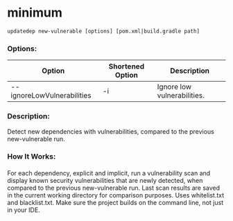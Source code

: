 # minimum

```
updatedep new-vulnerable [options] [pom.xml|build.gradle path]
```

###
### Options:

 | Option                                                            | Shortened Option                                        | Description                              |
 |-------------------------------------------------------------------|---------------------------------------------------------|------------------------------------------|
 | --ignoreLowVulnerabilities                                        | -i                                                      | Ignore low vulnerabilities.              |

####
### Description:
Detect new dependencies with vulnerabilities, compared to the previous new-vulnerable run.
### How It Works:
####
For each dependency, explicit and implicit, run a vulnerability scan and display known security vulnerabilities that are newly detected, when compared to the previous new-vulnerable run. Last scan results are saved in the current working directory for comparison purposes. Uses whitelist.txt and blacklist.txt. Make sure the project builds on the command line, not just in your IDE.
